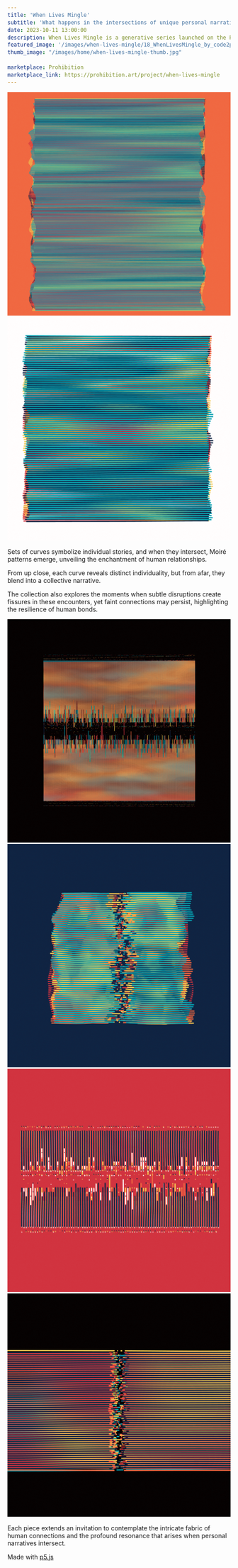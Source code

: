 ```yaml
---
title: 'When Lives Mingle'
subtitle: 'What happens in the intersections of unique personal narratives'
date: 2023-10-11 13:00:00
description: When Lives Mingle is a generative series launched on the Prohibition platform in 2023. 
featured_image: '/images/when-lives-mingle/18_WhenLivesMingle_by_code2pixels_0x69c170f4cafb2e98d04baccd331d698a84f817568421a32a5a2eef21169f4c25.png'
thumb_image: "/images/home/when-lives-mingle-thumb.jpg"

marketplace: Prohibition
marketplace_link: https://prohibition.art/project/when-lives-mingle
---
```


<div class="gallery" data-columns="2">
	<img src="/images/when-lives-mingle/10_WhenLivesMingle_by_code2pixels_0xcbde9339a1b5e6d88481cb3baee7e03577be3b140e00cc32dfca297d7e70ddce.png" title="When Lives Mingle #18">
	<img src="/images/when-lives-mingle/18_WhenLivesMingle_by_code2pixels_0x69c170f4cafb2e98d04baccd331d698a84f817568421a32a5a2eef21169f4c25.png" title="When Lives Mingle #10">
</div>

Sets of curves symbolize individual stories, and when they intersect, Moiré patterns emerge, unveiling the enchantment of human relationships.

From up close, each curve reveals distinct individuality, but from afar, they blend into a collective narrative.

The collection also explores the moments when subtle disruptions create fissures in these encounters, yet faint connections may persist, highlighting the resilience of human bonds.

<div class="gallery" data-columns="2">
	<img src="/images/when-lives-mingle/8_WhenLivesMingle_by_code2pixels_0x15be08c438e9024d6cf3a3dd9a41d26190bf92c2f0bdb78ea14427cd317cf2c3.png" title="When Lives Mingle #8">
	<img src="/images/when-lives-mingle/4_WhenLivesMingle_by_code2pixels_0x9e9712586bbe9e1b74d2f8c8ab84df1bdc90a3f9d0627b38a5fa74f37af0c5c4.png" title="When Lives Mingle #4">
	<img src="/images/when-lives-mingle/11_WhenLivesMingle_by_code2pixels_0xf1920add764e5a318c398064b70804772244b20243dde41a1af4f6383fde5d58.png" title="When Lives Mingle #11">
	<img src="/images/when-lives-mingle/13_WhenLivesMingle_by_code2pixels_0x865382e349dadae37a3fcef20c2857af59b867394aaca3a9bb09e704585f48ad.png" title="When Lives Mingle #13">
</div>

Each piece extends an invitation to contemplate the intricate fabric of human connections and the profound resonance that arises when personal narratives intersect.

Made with <a href="https://p5js.org" target="_blank">p5.js</a>